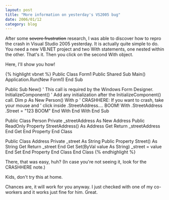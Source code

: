 ```yaml
---
layout: post
title: "More information on yesterday's VS2005 bug"
date: 2006/01/12
category: blog
---
```


After some <strike>severe frustration</strike> research, I was able to discover how to repro the crash in Visual Studio 2005 yesterday. It is actually quite simple to do. You need a new VB.NET project and two With statements, one nested within the other. That's it. Then you click on the second With object.

Here, I'll show you how!

{% highlight vbnet %}
Public Class Form1
  Public Shared Sub Main()
    Application.Run(New Form1)
  End Sub

  Public Sub New()
    ' This call is required by the Windows Form Designer.
    InitializeComponent()
    ' Add any initialization after the InitializeComponent() call.
    Dim p As New Person()
    With p
      ' CRASHHERE: If you want to crash, take your mouse and
      ' click inside .StreetAddress.... BOOM!
      With .StreetAddress
        .Street = "123 BOOM"
      End With
    End With
  End Sub

  Public Class Person
    Private _streetAddress As New Address
    Public ReadOnly Property StreetAddress() As Address
      Get
        Return _streetAddress
      End Get
    End Property
  End Class

  Public Class Address
    Private _street As String
    Public Property Street() As String
      Get
        Return _street
      End Get
      Set(ByVal value As String)
        _street = value
      End Set
    End Property
  End Class
End Class
{% endhighlight %}

There, that was easy, huh? (In case you're not seeing it, look for the CRASHHERE note.)

Kids, don't try this at home.

Chances are, it will work for you anyway. I just checked with one of my co-workers and it works just fine for him. Great.

